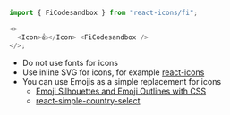 ```js
import { FiCodesandbox } from "react-icons/fi";

<>
  <Icon>👍</Icon> <FiCodesandbox />
</>;
```

- Do not use fonts for icons
- Use inline SVG for icons, for example [react-icons](https://react-icons.netlify.com/#/)
- You can use Emojis as a simple replacement for icons
  - [Emoji Silhouettes and Emoji Outlines with CSS](https://www.bram.us/2016/10/06/emoji-silhouettes-and-emoji-outlines-with-css/)
  - [react-simple-country-select](https://github.com/stereobooster/react-simple-country-select)
